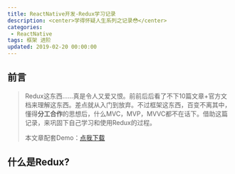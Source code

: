 ```yaml
---
title: ReactNative开发-Redux学习记录
description: <center>学得怀疑人生系列之记录😳</center>
categories:
 - ReactNative
tags: 框架 进阶
updated: 2019-02-20 00:00:00
---
```


## 前言

> Redux这东西……真是令人又爱又恨。前前后后看了不下10篇文章+官方文档来理解这东西。差点就从入门到放弃。不过框架这东西，百变不离其中，懂得**分工合作**的思想后，什么MVC，MVP，MVVC都不在话下。借助这篇记录，来巩固下自己学习和使用Redux的过程。
>
> 本文章配套Demo：[点我下载](<https://codeload.github.com/lyichao/ReduxDemo/zip/master>)

## 什么是Redux?





